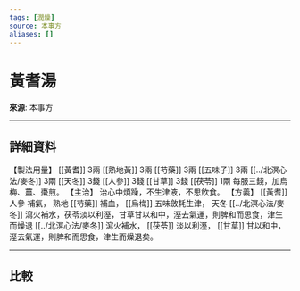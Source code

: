 ```yaml
---
tags: [潤燥]
source: 本事方
aliases: []
---
```


# 黃耆湯

**來源**: 本事方  

---

## 詳細資料
【製法用量】 [[黃耆]] 3兩 [[熟地黃]] 3兩 [[芍藥]] 3兩 [[五味子]] 3兩 [[../北溟心法/麥冬]] 3兩 [[天冬]] 3錢 [[人參]] 3錢 [[甘草]] 3錢 [[茯苓]] 1兩
每服三錢，加烏梅、薑、棗煎。
【主治】
治心中煩躁，不生津液，不思飲食。
【方義】 [[黃耆]] 人參
補氣，
熟地 [[芍藥]] 補血， [[烏梅]] 五味斂耗生津，
天冬 [[../北溟心法/麥冬]] 瀉火補水，茯苓淡以利溼，甘草甘以和中，溼去氣運，則脾和而思食，津生而燥退 [[../北溟心法/麥冬]] 瀉火補水， [[茯苓]] 淡以利溼， [[甘草]] 甘以和中，溼去氣運，則脾和而思食，津生而燥退矣。

---

## 比較
